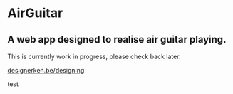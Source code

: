 # AirGuitar
## A web app designed to realise air guitar playing.

This is currently work in progress, please check back later.

[designerken.be/designing](http://designerken.be/designing/)


test